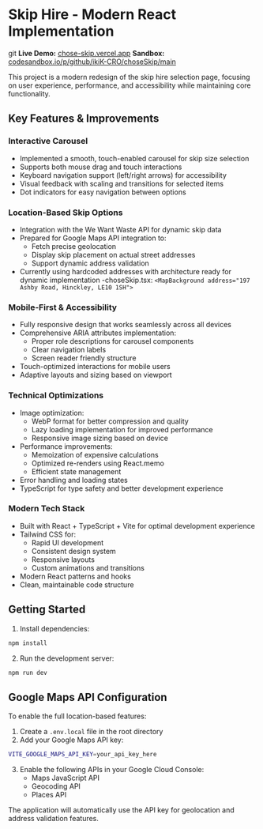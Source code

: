 # Skip Hire - Modern React Implementation
git 
**Live Demo:** [chose-skip.vercel.app](https://chose-skip.vercel.app)
**Sandbox:** [codesandbox.io/p/github/ikiK-CRO/choseSkip/main](https://codesandbox.io/p/github/ikiK-CRO/choseSkip/main)

This project is a modern redesign of the skip hire selection page, focusing on user experience, performance, and accessibility while maintaining core functionality.

## Key Features & Improvements

### Interactive Carousel
- Implemented a smooth, touch-enabled carousel for skip size selection
- Supports both mouse drag and touch interactions
- Keyboard navigation support (left/right arrows) for accessibility
- Visual feedback with scaling and transitions for selected items
- Dot indicators for easy navigation between options

### Location-Based Skip Options
- Integration with the We Want Waste API for dynamic skip data
- Prepared for Google Maps API integration to:
  - Fetch precise geolocation
  - Display skip placement on actual street addresses
  - Support dynamic address validation
- Currently using hardcoded addresses with architecture ready for dynamic implementation
  -choseSkip.tsx: ```<MapBackground address="197 Ashby Road, Hinckley, LE10 1SH">```

### Mobile-First & Accessibility
- Fully responsive design that works seamlessly across all devices
- Comprehensive ARIA attributes implementation:
  - Proper role descriptions for carousel components
  - Clear navigation labels
  - Screen reader friendly structure
- Touch-optimized interactions for mobile users
- Adaptive layouts and sizing based on viewport

### Technical Optimizations
- Image optimization:
  - WebP format for better compression and quality
  - Lazy loading implementation for improved performance
  - Responsive image sizing based on device
- Performance improvements:
  - Memoization of expensive calculations
  - Optimized re-renders using React.memo
  - Efficient state management
- Error handling and loading states
- TypeScript for type safety and better development experience

### Modern Tech Stack
- Built with React + TypeScript + Vite for optimal development experience
- Tailwind CSS for:
  - Rapid UI development
  - Consistent design system
  - Responsive layouts
  - Custom animations and transitions
- Modern React patterns and hooks
- Clean, maintainable code structure

## Getting Started

1. Install dependencies:
```bash
npm install
```

2. Run the development server:
```bash
npm run dev
```

## Google Maps API Configuration

To enable the full location-based features:

1. Create a `.env.local` file in the root directory
2. Add your Google Maps API key:
```bash
VITE_GOOGLE_MAPS_API_KEY=your_api_key_here
```
3. Enable the following APIs in your Google Cloud Console:
   - Maps JavaScript API
   - Geocoding API
   - Places API

The application will automatically use the API key for geolocation and address validation features.
